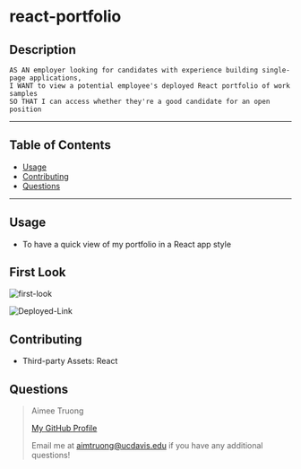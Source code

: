 # react-portfolio


## Description
    AS AN employer looking for candidates with experience building single-page applications,
    I WANT to view a potential employee's deployed React portfolio of work samples
    SO THAT I can access whether they're a good candidate for an open position

---

## Table of Contents
- [Usage](#usage)
- [Contributing](#contributing)
- [Questions](#questions)

---


## Usage
- To have a quick view of my portfolio in a React app style


## First Look
![first-look](https://user-images.githubusercontent.com/95596045/155905113-1194a243-238a-46ed-9a1e-658c929a25d9.JPG)

![Deployed-Link]()


## Contributing
- Third-party Assets: React


## Questions
>Aimee Truong
>
>[My GitHub Profile](https://github.com/aimtruong)
>
>Email me at aimtruong@ucdavis.edu if you have any additional questions!

    
